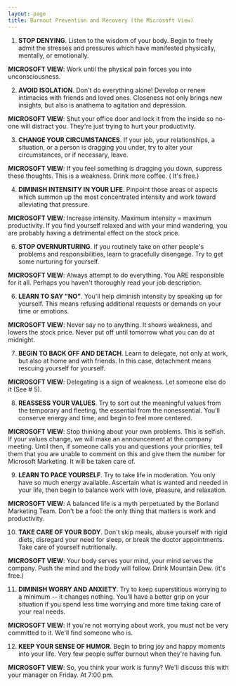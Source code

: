 ```yaml
---
layout: page
title: Burnout Prevention and Recovery (the Microsoft View)
---
```


1. **STOP DENYING**. Listen to the wisdom of your body. Begin to 
 freely admit the stresses and pressures which have manifested physically, mentally, 
 or emotionally.

 **MICROSOFT VIEW**: Work until the physical pain forces you into 
 unconsciousness.

2. **AVOID ISOLATION**. Don't do everything alone! Develop or renew 
 intimacies with friends and loved ones. Closeness not only brings new insights, 
 but also is anathema to agitation and depression.

 **MICROSOFT VIEW**: Shut your office door and lock it from the 
 inside so no-one will distract you. They're just trying to hurt your productivity.

3. **CHANGE YOUR CIRCUMSTANCES**. If your job, your relationships, 
 a situation, or a person is dragging you under, try to alter your circumstances, 
 or if necessary, leave.

 **MICROSOFT VIEW**: If you feel something is dragging you down, 
 suppress these thoughts. This is a weakness. Drink more coffee. ( It's free.)

4. **DIMINISH INTENSITY IN YOUR LIFE**. Pinpoint those areas or aspects 
 which summon up the most concentrated intensity and work toward alleviating 
 that pressure.

 **MICROSOFT VIEW**: Increase intensity. Maximum intensity = maximum 
 productivity. If you find yourself relaxed and with your mind wandering, you 
 are probably having a detrimental effect on the stock price.

6. **STOP OVERNURTURING**. If you routinely take on other people's 
 problems and responsibilities, learn to gracefully disengage. Try to get some 
 nurturing for yourself.

 **MICROSOFT VIEW**: Always attempt to do everything. You ARE responsible 
 for it all. Perhaps you haven't thoroughly read your job description.

6. **LEARN TO SAY "NO"**. You'll help diminish intensity 
 by speaking up for yourself. This means refusing additional requests or demands 
 on your time or emotions.

 **MICROSOFT VIEW**: Never say no to anything. It shows weakness, 
 and lowers the stock price. Never put off until tomorrow what you can do at 
 midnight.

7. **BEGIN TO BACK OFF AND DETACH**. Learn to delegate, not only 
 at work, but also at home and with friends. In this case, detachment means rescuing 
 yourself for yourself.

 **MICROSOFT VIEW**: Delegating is a sign of weakness. Let someone 
 else do it (See # 5).

8. **REASSESS YOUR VALUES**. Try to sort out the meaningful values 
 from the temporary and fleeting, the essential from the nonessential. You'll 
 conserve energy and time, and begin to feel more centered.

 **MICROSOFT VIEW**: Stop thinking about your own problems. This 
 is selfish. If your values change, we will make an announcement at the company 
 meeting. Until then, if someone calls you and questions your priorities, tell 
 them that you are unable to comment on this and give them the number for Microsoft 
 Marketing. It will be taken care of.

9. **LEARN TO PACE YOURSELF**. Try to take life in moderation. You 
 only have so much energy available. Ascertain what is wanted and needed in your 
 life, then begin to balance work with love, pleasure, and relaxation.

 **MICROSOFT VIEW**: A balanced life is a myth perpetuated by the 
 Borland Marketing Team. Don't be a fool: the only thing that matters is work 
 and productivity.

10. **TAKE CARE OF YOUR BODY**. Don't skip meals, abuse yourself 
  with rigid diets, disregard your need for sleep, or break the doctor appointments. 
  Take care of yourself nutritionally.

  **MICROSOFT VIEW**: Your body serves your mind, your mind serves 
  the company. Push the mind and the body will follow. Drink Mountain Dew. (it's 
  free.)

11. **DIMINISH WORRY AND ANXIETY**. Try to keep superstitious worrying 
  to a minimum -- it changes nothing. You'll have a better grip on your situation 
  if you spend less time worrying and more time taking care of your real needs.

  **MICROSOFT VIEW**: If you're not worrying about work, you must 
  not be very committed to it. We'll find someone who is.

12. **KEEP YOUR SENSE OF HUMOR**. Begin to bring joy and happy moments 
  into your life. Very few people suffer burnout when they're having fun.

  **MICROSOFT VIEW**: So, you think your work is funny? We'll discuss 
  this with your manager on Friday. At 7:00 pm.

